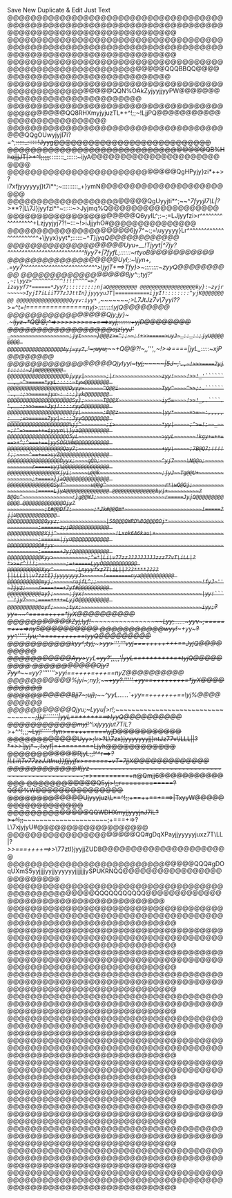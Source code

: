 
Save New Duplicate & Edit Just Text
@@@@@@@@@@@@@@@@@@@@@@@@@@@@@@@@@@@@@@@@@@@@@@@@@@@@@@@@@@@@@@@@@@@@@@@@@@@@@@@@@@@@@@@@@@@@@@@@@@@@@@@
@@@@@@@@@@@@@@@@@@@@@@@@@@@@@@@@@@@@@@@@@@@@@@@@@@@@@@@@@@@@@@@@@@@@@@@@@@@@@@@@@@@@@@@@@@@@@@@@@@@@@@@
@@@@@@@@@@@@@@@@@@@@@@@@@@@@@@@@@@@@@@@@@@@@@@@@@@@@@@@@@@@@@@@@QQQBBQQ@@@@@@@@@@@@@@@@@@@@@@@@@@@@@@@@
@@@@@@@@@@@@@@@@@@@@@@@@@@@@@@@@@@@@@@@@@@@@@@@@@@@@@@@QQN%OAkZyjyyjjyyPW@@@@@@@@@@@@@@@@@@@@@@@@@@@@@@
@@@@@@@@@@@@@@@@@@@@@@@@@@@@@@@@@@@@@@@@@@@@@@@QQ8RHXmyjyjuzTL*+^!;;~!LjjPQ@@@@@@@@@@@@@@@@@@@@@@@@@@@@
@@@@@@@@@@@@@@@@@@@@@@@@@@@@@@@@@@@@@@@@QQgOUwyjyjI7i?=^;~~:::::_::::::!Jyyg@@@@@@@@@@@@@@@@@@@@@@@@@@@
@@@@@@@@@@@@@@@@@@@@@@@@@@@@@@@@@@QB%HhojjjJT|>+^!;;;;;~~::::::::_::::::~ijyA@@@@@@@@@@@@@@@@@@@@@@@@@@
@@@@@@@@@@@@@@@@@@@@@@@@@@@@@QgHPyjy}zi*++>?i7xfjyyyyyyj}t7i*^;~:::::::::_+}ymN@@@@@@@@@@@@@@@@@@@@@@@@
@@@@@@@@@@@@@@@@@@@@@@@@QgUyyjti*^;~~^*7fyyjI7\L|?*>**?|L\7J}jyyfzi*^~:::::~>Jyjmq%Q@@@@@@@@@@@@@@@@@@@
@@@@@@@@@@@@@@@@@@@@@@Q6yyIL^;:~;=LJjyyfzi>r^^^^^^^^^^^^^^^^^+Lzjyyjyj7?!~:::~!>iJjjyhO#@@@@@@@@@@@@@@@
@@@@@@@@@@@@@@@@@@@@@6jy7^~:;=\uyyyyy}Lr^^^^^^^^^^^^^^^^^^^^^^^^+\jyyx}yyt*;::::::~^*T}jyqQ@@@@@@@@@@@@
@@@@@@@@@@@@@@@@@@@@Uyu+__!Tjyyt|^7jy?^^^^^^^^^^^^^^^^^^^^^^^^^^^!iyy7+|7fyfL;::_:::_:~rtyoB@@@@@@@@@@@
@@@@@@@@@@@@@@@@@@@UyI;:~\jyn+,  .=yy7^^^^^^^^^^^^^^^^^^^^^^^^^^>\jyjT+==>Tfy}>~::::::::~zyyQ@@@@@@@@@@
@@@@@@@@@@@@@@@@@@8jy^:;tyj?'  `,~;\yyz>^^^^^^^^^^!!!!^^^^=>?izuyyf7*======*Jyy7;::::::::;njaQ@@@@@@@@@
@@@@@@@@@@@@@@@@@@ky}:~zyjr`  `~~~~~>IyjI7iLiiT77zJJttIn}jyyyyuJT|===========ijyI!::::::::^yjK@@@@@@@@@
@@@@@@@@@@@@@@@@@Qyyv:iyy*`   ,~~~~~~~;>L7JtJz7v\7yyI??*>=^*t=!===============*nyj>::::::::\yjQ@@@@@@@@
@@@@@@@@@@@@@@@@@Qjy\;jy}~   .~~~~~~~~~~~~~~~~~~~!jyz~~~~~*Q@@;^=>>>>>>>>==+===>xyj;:::::::+yjD@@@@@@@@
@@@@@@@@@@@@@@@@@@ajz!yyJ'  `_~~~~~~~~~~~~~~~~~~~;jyt~~~~~}@@@z>=^;;~~;!+>>=====>uyJ~_::_::;jyU@@@@@@@@
@@@@@@@@@@@@@@@@@@Ayj=yy7,`'~~~~~~~~~~~~~~~~~~~~~;uyu;~~~~+Q@@?!~,,''',,~!>=>====|jyL_:::::~xjP@@@@@@@@
@@@@@@@@@@@@@@@@@@QjyIyyi~~~~~~~~~~~~~~~~~~~~~~~~~tyj;~~~~~|5J~,'``````.,~!>>>====7yj!:::::~Jjm@@@@@@@@
@@@@@@@@@@@@@@@@@@@bjyyy|~~~~~~~;|r~~~~~~~~~~~~~~~zyy!~~~~!>>!_'````````,_~^>=====*yyL:::::~tyw@@@@@@@@
@@@@@@@@@@@@@@@@@@@@Dyyy=~~~~~~^Q@@i~~~~~~~~~~~~~~Tyy^~~~~^>>;:.```````.,_:;>>=====jyx~:_::;}yk@@@@@@@@
@@@@@@@@@@@@@@@@@@@@@Sy};~~~~~~T@@@X~~~~~~~~~~~~~~iy5=~~~~!>>!_,.````.',__:;>>>===+Jyj!::::ryyD@@@@@@@@
@@@@@@@@@@@@@@@@@@@@@jy\~~~~~~~;8@@z~~~~~~~~~~~~~~|yy*~~~~~+>=~~:,,,,,:___;=>======7yy|~::;JyyQ@@@@@@@@
@@@@@@@@@@@@@@@@@@@@%jj^~~~~~~~~;i>~~~~~~~~~~~~~~~*yy|~~~~~;^>=!;~~_~~~;!^=>====++=iyyyn\\}yaQ@@@@@@@@@
@@@@@@@@@@@@@@@@@@@Q5yL~~~~~~~~~~~~~~~~~~~~~~~~~~~>yyL~~~~~~~!kgy+=++===>+^;^===+==|yySO6UHW@@@@@@@@@@@
@@@@@@@@@@@@@@@@@@Qay7;~~~~~~~~~~~~~~~~~~~~~~~~~~~+yy\~~~~~;7B@Q7;!!!!!;;~~~~^==+==>uyZ@@@@@@@@@@@@@@@@
@@@@@@@@@@@@@@@@@Dyyx;~~~~qQh;~~~~~~~~~~~~~~~~~~~~^yj7~~~~\N@@n;~~~~~~~~~~~~~~r=====vyj%@@@@@@@@@@@@@@@
@@@@@@@@@@@@@@@@Xjyi;~~~~~u@@k~~~~~~~~~~~~~~~~~~~~;jyJ~~Tg@@U+~~~~~~~~~~~~~~~~;+====>}jaQ@@@@@@@@@@@@@@
@@@@@@@@@@@@@@QSyf^~~~~~~~~v@@g^~~~~~~~~~~~~~~~~~~~r*\wQ@Qj;~~~~~~~~~~~~~~~~~~~!=====LjyA@@@@@@@@@@@@@@
@@@@@@@@@@@@@@hyj+~~~~~~~~~~?B@Qo^~~~~~~~~~~~~~~~~r}g@@WJ;~~~~~~~~~~~~~~~~~~~~~~r=====JyjQ@@@@@@@@@@@@@
@@@@@@@@@@@@@Ojy?~~~~~~~~~~~~;t#@@Df?;~~~~~~~;*Jk#@@Qm*~~~~~~~~~~~~~~~~~~~~~~~~~!=====?jjU@@@@@@@@@@@@@
@@@@@@@@@@@@Qyyz;~~~~~~~~~~~~~~~|S8@@@QWRD%8Q@@@QOj*~~~~~~~~~~~~~~~~~~~~~~~~~~~~;======zyjB@@@@@@@@@@@@
@@@@@@@@@@@@Xjj^~~~~~~~~~~~~~~~~~~~!Lxok6A6kau\+~~~~~~~~~~~~~~~~~~~~~~~~~~~~~~~~;======|jyU@@@@@@@@@@@@
@@@@@@@@@@@#jyv~~~~~~~~~~~~~~~~~~~~~~~~~~~~~~~~~~~~~~~~~~~~~~~~~~~~~~~~~~~~~~~~~;======+JyjQ@@@@@@@@@@@
@@@@@@@@@@@Kyy>~~~~~~~~~~~;^=*|Li\v77zzJJJJJJJJJzzz77vT\iLL|?*>>=r^!!!;~~~~~~~~~;=+=====LyyO@@@@@@@@@@@
@@@@@@@@@@@Xyy^~~~~~~~;Lnyyyfxz7T\iL||???****????||LLLi\\v7zztI}jyyyyyyyJ>~~~~~~!========nya@@@@@@@@@@@
@@@@@@@@@@@myj;~~~~~~rujfL^;;~~~~~~~~~~~~~~~~~~~~~~~~~~~~~~~~~~!fyJ~''~?jyz;~~~~r====+==+7yf#@@@@@@@@@@
@@@@@@@@@@@ay};~~~~~;jyx!~~~~~~~~~~~~~~~~~~~~~~~~~~~~~~~~~~~~~~|yy!`````!jy7~~~;====++++=LyjO@@@@@@@@@@
@@@@@@@@@@@oyf;~~~~;tyx;~~~~~~~~~~~~~~~~~~~~~~~~~~~~~~~~~~~~~~~iyy;``````?yy=~~^=====+++=*jyX@@@@@@@@@@
@@@@@@@@@@@Zyj;~~~~\yf!~~~~~~~~~~~~~~~~~~~~~~~~~~~~~~~~~~~~~~~~Lyy;......~yyv~;======+++=>nyS@@@@@@@@@@
@@@@@@@@@@@wyy!~~~+yy*~~~~~~~~~~~~~~~~~~~~~~~~~~~~~~~~~~~~~~~~~?yy^.''''',Iyu;^====+++++==tyyQ@@@@@@@@@
@@@@@@@@@@@kyy^~~;tyj;~~~~~~~~~~~~~~~~~~~~~~~~~~~~~~~~~~~~~~~~~>yy>''','''vyj===++++++++==JyjQ@@@@@@@@@
@@@@@@@@@@@Ayy>~~*yyL~~~~~~~~~~~~~~~~~~~~~~~~~~~~~~~~~~~~~~~~~~=yy?',,,,,'|yyL==++++++++=+tyjQ@@@@@@@@@
@@@@@@@@@@@Ojy?~~7yy^~~~~~~~~~~~~~~~~~~~~~~~~~~~~~~~~~~~~~~~~~~=yy?'''''''>yyi==++++=+++==nyZ@@@@@@@@@@
@@@@@@@@@@@%jyi~;ny};~~~~~~~~~~~~~~~~~~~~~~~~~~~~~~~~~~~~~~~~~~+yy?.'''''.+yy\==++++++++=*jyX@@@@@@@@@@
@@@@@@@@@@@Bjj7~;uj};~~~~~~~~~~~~~~~~~~~~~~~~~~~~~~~~~~~~~~~~~~^yyL......`+yy\==+++++++==\yj%@@@@@@@@@@
@@@@@@@@@@@Qjyu;~Lyyu\|>r!;~~~~~~~~~~~~~~~~~~~~~~~~~~~~~~~~~~~~;}jJ'``````|yyL==+++++===>IyyQ@@@@@@@@@@
@@@@@@@@@@@@myj!~~^*\xjyyyjut7TiL?*>+^^!;;;~~~~~~~~~~~~~~~~~~~~~Lyj!`````:fyn>==+++=====\yjD@@@@@@@@@@@
@@@@@@@@@@@@Uyy>~~~~~~;!r>?L\7zx}jyyyyyyyjj}ntJz77v\\iLLL||?**>>|jyj*~,:!xyf|=+========Ljyh@@@@@@@@@@@@
@@@@@@@@@@@@RjyL~~~~~~~~~~~~~~~~~~~~;;!^^r==>*?|LLii\Tv77zzJJtInu}}fjjyjfx\>======+vT=7jjX@@@@@@@@@@@@@
@@@@@@@@@@@@#jyz~~~~~~~~~~~~~~~~~~~~~~~~~~~~~~~~~~~~~~~~~~~~~~~~~~~~;=*>=========+n@Qmjj6@@@@@@@@@@@@@@
@@@@@@@@@@@@Q5yj>!;~~~~~~~~~~~~~~~~~~~~~~~~~~~~~~~~~~~~~~~~~~~~~~~~;r=============?Q@@%W@@@@@@@@@@@@@@@
@@@@@@@@@@@@@Ujyyyjuz\L*=^!;~~~~~~~~~~~~~~~~~~~~~~~~~~~~~~~~~~~~~~;+==++==+===>|TxyyW@@@@@@@@@@@@@@@@@@
@@@@@@@@@@@@@@QQWDHXmyjjyyyjnJ7iL?>+^!;;~~~~~~~~~~~~~~~~~~~~~~~~~;+===+=>?L\7xjyjyU#@@@@@@@@@@@@@@@@@@@
@@@@@@@@@@@@@@@@@@@@@@QQ#gDqXPayjjyyyyyjuxz7T\LL|?*>>===++++==>>*\77ztI}jyyjjZUDB@@@@@@@@@@@@@@@@@@@@@@
@@@@@@@@@@@@@@@@@@@@@@@@@@@@@@@@QQQ#gDOqUXmS5yyjjjjyyjjyyyyyyjjjjjjjySPUKRNQQ@@@@@@@@@@@@@@@@@@@@@@@@@@
@@@@@@@@@@@@@@@@@@@@@@@@@@@@@@@@@@@@@@@@@@@@@@@@@@@@QQQQQQQQQQQ@@@@@@@@@@@@@@@@@@@@@@@@@@@@@@@@@@@@@@@@
@@@@@@@@@@@@@@@@@@@@@@@@@@@@@@@@@@@@@@@@@@@@@@@@@@@@@@@@@@@@@@@@@@@@@@@@@@@@@@@@@@@@@@@@@@@@@@@@@@@@@@@
@@@@@@@@@@@@@@@@@@@@@@@@@@@@@@@@@@@@@@@@@@@@@@@@@@@@@@@@@@@@@@@@@@@@@@@@@@@@@@@@@@@@@@@@@@@@@@@@@@@@@@@
@@@@@@@@@@@@@@@@@@@@@@@@@@@@@@@@@@@@@@@@@@@@@@@@@@@@@@@@@@@@@@@@@@@@@@@@@@@@@@@@@@@@@@@@@@@@@@@@@@@@@@@
@@@@@@@@@@@@@@@@@@@@@@@@@@@@@@@@@@@@@@@@@@@@@@@@@@@@@@@@@@@@@@@@@@@@@@@@@@@@@@@@@@@@@@@@@@@@@@@@@@@@@@@
@@@@@@@@@@@@@@@@@@@@@@@@@@@@@@@@@@@@@@@@@@@@@@@@@@@@@@@@@@@@@@@@@@@@@@@@@@@@@@@@@@@@@@@@@@@@@@@@@@@@@@@
@@@@@@@@@@@@@@@@@@@@@@@@@@@@@@@@@@@@@@@@@@@@@@@@@@@@@@@@@@@@@@@@@@@@@@@@@@@@@@@@@@@@@@@@@@@@@@@@@@@@@@@
@@@@@@@@@@@@@@@@@@@@@@@@@@@@@@@@@@@@@@@@@@@@@@@@@@@@@@@@@@@@@@@@@@@@@@@@@@@@@@@@@@@@@@@@@@@@@@@@@@@@@@@
@@@@@@@@@@@@@@@@@@@@@@@@@@@@@@@@@@@@@@@@@@@@@@@@@@@@@@@@@@@@@@@@@@@@@@@@@@@@@@@@@@@@@@@@@@@@@@@@@@@@@@@
@@@@@@@@@@@@@@@@@@@@@@@@@@@@@@@@@@@@@@@@@@@@@@@@@@@@@@@@@@@@@@@@@@@@@@@@@@@@@@@@@@@@@@@@@@@@@@@@@@@@@@@
@@@@@@@@@@@@@@@@@@@@@@@@@@@@@@@@@@@@@@@@@@@@@@@@@@@@@@@@@@@@@@@@@@@@@@@@@@@@@@@@@@@@@@@@@@@@@@@@@@@@@@@
@@@@@@@@@@@@@@@@@@@@@@@@@@@@@@@@@@@@@@@@@@@@@@@@@@@@@@@@@@@@@@@@@@@@@@@@@@@@@@@@@@@@@@@@@@@@@@@@@@@@@@@
@@@@@@@@@@@@@@@@@@@@@@@@@@@@@@@@@@@@@@@@@@@@@@@@@@@@@@@@@@@@@@@@@@@@@@@@@@@@@@@@@@@@@@@@@@@@@@@@@@@@@@@
@@@@@@@@@@@@@@@@@@@@@@@@@@@@@@@@@@@@@@@@@@@@@@@@@@@@@@@@@@@@@@@@@@@@@@@@@@@@@@@@@@@@@@@@@@@@@@@@@@@@@@@
